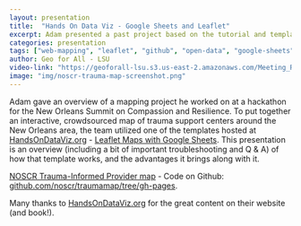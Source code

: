 ```yaml
---
layout: presentation
title:  "Hands On Data Viz - Google Sheets and Leaflet"
excerpt: Adam presented a past project based on the tutorial and template for integrating Google Sheets and Leaflet at HandsonDataViz.org.
categories: presentation
tags: ["web-mapping", "leaflet", "github", "open-data", "google-sheets", "crowdsource"]
author: Geo for All - LSU
video-link: "https://geoforall-lsu.s3.us-east-2.amazonaws.com/Meeting_Records/2021-02-05+12.09.57+Adam+Cox's+Personal+Meeting+Room+8831066010/zoom_0.mp4"
image: "img/noscr-trauma-map-screenshot.png"
---
```


Adam gave an overview of a mapping project he worked on at a hackathon for the
New Orleans Summit on Compassion and Resilience. To put together an interactive, crowdsourced map
of trauma support centers around the New Orleans area, the team utilized one of the templates
hosted at [HandsOnDataViz.org](http://HandsOnDataViz.org) - [Leaflet Maps with Google Sheets](https://handsondataviz.org/leaflet-maps-with-google-sheets.html). This presentation is an overview (including a bit of important troubleshooting and Q & A) of how that template works, and the advantages it brings along with it.

[NOSCR Trauma-Informed Provider map](https://noscr.github.io/traumamap/) - Code on Github: [github.com/noscr/traumamap/tree/gh-pages](https://github.com/noscr/traumamap/tree/gh-pages).

Many thanks to [HandsOnDataViz.org](http://HandsOnDataViz.org) for the great content on their website (and book!).
